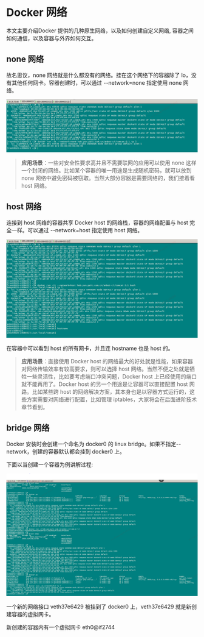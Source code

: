 # Docker 网络

本文主要介绍Docker 提供的几种原生网络，以及如何创建自定义网络, 容器之间如何通信，以及容器与外界如何交互。

## none 网络

故名思议，none 网络就是什么都没有的网络。挂在这个网络下的容器除了 lo，没有其他任何网卡。容器创建时，可以通过 --network=none 指定使用 none 网络。

![none网络](/assets/none网络.PNG)

> **应用场景**：一些对安全性要求高并且不需要联网的应用可以使用 none 这样一个封闭的网络。比如某个容器的唯一用途是生成随机密码，就可以放到 none 网络中避免密码被窃取。当然大部分容器是需要网络的，我们接着看 host 网络。

## host 网络

连接到 host 网络的容器共享 Docker host 的网络栈，容器的网络配置与 host 完全一样。可以通过 --network=host 指定使用 host 网络。

![host网络](/assets/host网络-1.PNG)

在容器中可以看到 host 的所有网卡，并且连 hostname 也是 host 的。

> **应用场景**：直接使用 Docker host 的网络最大的好处就是性能，如果容器对网络传输效率有较高要求，则可以选择 host 网络。当然不便之处就是牺牲一些灵活性，比如要考虑端口冲突问题，Docker host 上已经使用的端口就不能再用了。Docker host 的另一个用途是让容器可以直接配置 host 网路。比如某些跨 host 的网络解决方案，其本身也是以容器方式运行的，这些方案需要对网络进行配置，比如管理 iptables，大家将会在后面进阶技术章节看到。

## bridge 网络

Docker 安装时会创建一个命名为 docker0 的 linux bridge。如果不指定--network，创建的容器默认都会挂到 docker0 上。

下面以当创建一个容器为例讲解过程:

![bridge网络1](/assets/bridge网络1.PNG)

一个新的网络接口 veth37e6429 被挂到了 docker0 上，veth37e6429 就是新创建容器的虚拟网卡。

新创建的容器内有一个虚拟网卡 eth0@if2744